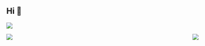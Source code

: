 ## Hi 👋
<p align="left"> 
  <img src="https://profile-counter.glitch.me/starryskystar/count.svg" />
</p>

<p align=center>  
  <!-- <img align='left' height="50"  src="https://s2.loli.net/2021/12/08/7fag4CkiItY9lzy.png"/>  -->
  <img align="right" src="https://count.getloli.com/get/@ligdy7?theme=rule34">
</p> 

<!-- github statistics -->


![](https://github-readme-stats.vercel.app/api?username=ligdy7)

<!-- <img src="https://github-readme-stats.vercel.app/api?username=ligdy7" alt="logo" align="left" style="margin-top: 20px; width: 50%;" /> -->

